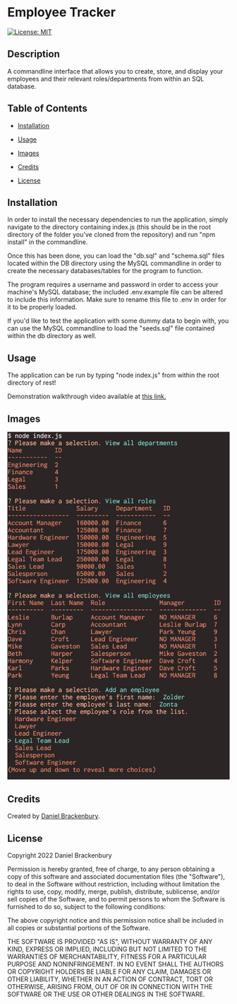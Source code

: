 
# Employee Tracker
[![License: MIT](https://img.shields.io/badge/License-MIT-yellow.svg)](https://opensource.org/licenses/MIT)

## Description

A commandline interface that allows you to create, store, and display your employees and their relevant roles/departments from within an SQL database.

## Table of Contents
- [Installation](#installation)
- [Usage](#usage)
- [Images](#images)

- [Credits](#credits)



- [License](#license)


## Installation

In order to install the necessary dependencies to run the application, simply navigate to the directory containing index.js (this should be in the root directory of the folder you've cloned from the repository) and run "npm install" in the commandline.

Once this has been done, you can load the "db.sql" and "schema.sql" files located within the DB directory using the MySQL commandline in order to create the necessary databases/tables for the program to function.

The program requires a username and password in order to access your machine's MySQL database; the included .env.example file can be altered to include this information. Make sure to rename this file to .env in order for it to be properly loaded.

If you'd like to test the application with some dummy data to begin with, you can use the MySQL commandline to load the "seeds.sql" file contained within the db directory as well.


## Usage

The application can be run by typing "node index.js" from within the root directory of rest!

Demonstration walkthrough video available at [this link.](https://www.youtube.com/watch?v=f3TeA_6g-k4)


## Images


![A preview of the application running in the commandline.](./assets/images/preview.jpg)






## Credits

Created by [Daniel Brackenbury](https://github.com/helpvisa).








## License

Copyright 2022 Daniel Brackenbury

Permission is hereby granted, free of charge, to any person obtaining a copy of this software and associated documentation files (the "Software"), to deal in the Software without restriction, including without limitation the rights to use, copy, modify, merge, publish, distribute, sublicense, and/or sell copies of the Software, and to permit persons to whom the Software is furnished to do so, subject to the following conditions:

The above copyright notice and this permission notice shall be included in all copies or substantial portions of the Software.

THE SOFTWARE IS PROVIDED "AS IS", WITHOUT WARRANTY OF ANY KIND, EXPRESS OR IMPLIED, INCLUDING BUT NOT LIMITED TO THE WARRANTIES OF MERCHANTABILITY, FITNESS FOR A PARTICULAR PURPOSE AND NONINFRINGEMENT. IN NO EVENT SHALL THE AUTHORS OR COPYRIGHT HOLDERS BE LIABLE FOR ANY CLAIM, DAMAGES OR OTHER LIABILITY, WHETHER IN AN ACTION OF CONTRACT, TORT OR OTHERWISE, ARISING FROM, OUT OF OR IN CONNECTION WITH THE SOFTWARE OR THE USE OR OTHER DEALINGS IN THE SOFTWARE.
